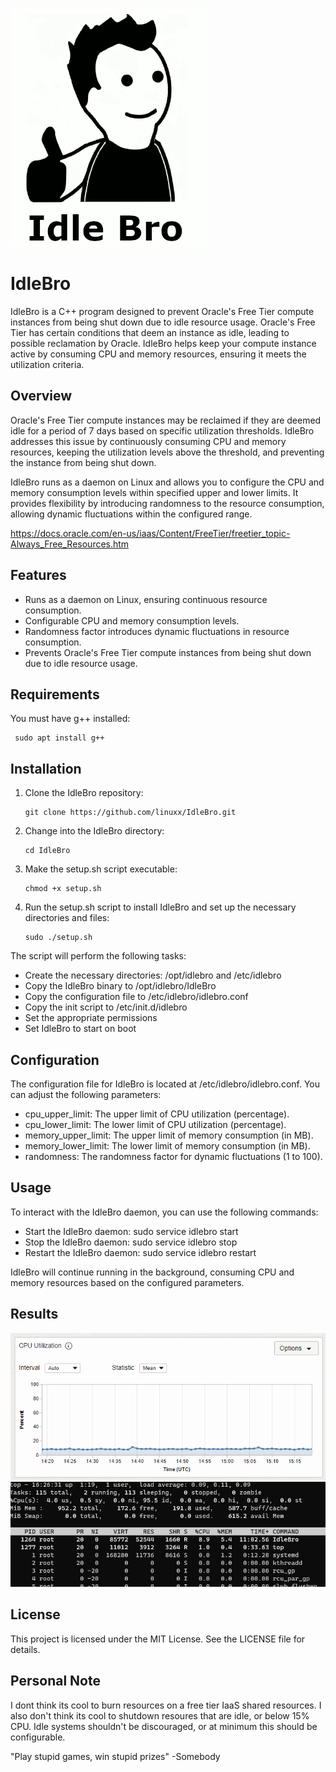 ![logo](https://github.com/linuxx/IdleBro/blob/main/images/logobro.gif?raw=true)

# IdleBro

IdleBro is a C++ program designed to prevent Oracle's Free Tier compute instances from being shut down due to idle resource usage. Oracle's Free Tier has certain conditions that deem an instance as idle, leading to possible reclamation by Oracle. IdleBro helps keep your compute instance active by consuming CPU and memory resources, ensuring it meets the utilization criteria.

## Overview

Oracle's Free Tier compute instances may be reclaimed if they are deemed idle for a period of 7 days based on specific utilization thresholds. IdleBro addresses this issue by continuously consuming CPU and memory resources, keeping the utilization levels above the threshold, and preventing the instance from being shut down.

IdleBro runs as a daemon on Linux and allows you to configure the CPU and memory consumption levels within specified upper and lower limits. It provides flexibility by introducing randomness to the resource consumption, allowing dynamic fluctuations within the configured range.

https://docs.oracle.com/en-us/iaas/Content/FreeTier/freetier_topic-Always_Free_Resources.htm

## Features

- Runs as a daemon on Linux, ensuring continuous resource consumption.
- Configurable CPU and memory consumption levels.
- Randomness factor introduces dynamic fluctuations in resource consumption.
- Prevents Oracle's Free Tier compute instances from being shut down due to idle resource usage.

## Requirements
You must have g++ installed:

   ```
	sudo apt install g++
   ```

## Installation

1. Clone the IdleBro repository:

   ```
   git clone https://github.com/linuxx/IdleBro.git
   ```

2. Change into the IdleBro directory:

	```
	cd IdleBro
	```

3. Make the setup.sh script executable:
	
	```
	chmod +x setup.sh
	```
	
4. Run the setup.sh script to install IdleBro and set up the necessary directories and files:

	```
	sudo ./setup.sh
	```

The script will perform the following tasks:

- Create the necessary directories: /opt/idlebro and /etc/idlebro
- Copy the IdleBro binary to /opt/idlebro/IdleBro
- Copy the configuration file to /etc/idlebro/idlebro.conf
- Copy the init script to /etc/init.d/idlebro
- Set the appropriate permissions
- Set IdleBro to start on boot

## Configuration

The configuration file for IdleBro is located at /etc/idlebro/idlebro.conf. You can adjust the following parameters:

- cpu_upper_limit: The upper limit of CPU utilization (percentage).
- cpu_lower_limit: The lower limit of CPU utilization (percentage).
- memory_upper_limit: The upper limit of memory consumption (in MB).
- memory_lower_limit: The lower limit of memory consumption (in MB).
- randomness: The randomness factor for dynamic fluctuations (1 to 100).

## Usage

To interact with the IdleBro daemon, you can use the following commands:

- Start the IdleBro daemon: sudo service idlebro start
- Stop the IdleBro daemon: sudo service idlebro stop
- Restart the IdleBro daemon: sudo service idlebro restart

IdleBro will continue running in the background, consuming CPU and memory resources based on the configured parameters.

## Results

![image of CPU graph](https://github.com/linuxx/IdleBro/blob/main/images/cpu.gif?raw=true)
![image top](https://github.com/linuxx/IdleBro/blob/main/images/top.gif?raw=true)

## License

This project is licensed under the MIT License. See the LICENSE file for details.

## Personal Note
I dont think its cool to burn resources on a free tier IaaS shared resources. I also don't think its cool to shutdown resoures that are idle, or below 15% CPU. Idle systems shouldn't be discouraged, or at minimum this should be configurable.  

"Play stupid games, win stupid prizes"
							-Somebody
